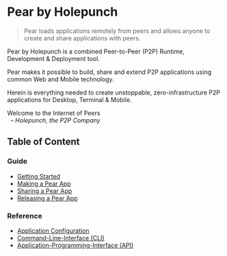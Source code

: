 # Pear by Holepunch

> Pear loads applications remotely from peers and allows anyone to create and share applications with peers.

Pear by Holepunch is a combined Peer-to-Peer (P2P) Runtime, Development & Deployment tool.

Pear makes it possible to build, share and extend P2P applications using common Web and Mobile technology.

Herein is everything needed to create unstoppable, zero-infrastructure P2P applications for Desktop, Terminal & Mobile.

Welcome to the Internet of Peers  
&nbsp; _– Holepunch, the P2P Company_

## Table of Content

### Guide

* [Getting Started](./getting-started.md)
* [Making a Pear App](./making-a-pear-app.md)
* [Sharing a Pear App](./sharing-a-pear-app.md)
* [Releasing a Pear App](./releasing-a-pear-app.md)

### Reference

* [Application Configuration](./configuration.md)
* [Command-Line-Interface (CLI)](./cli.md)
* [Application-Programming-Interface (API)](./api.md)
